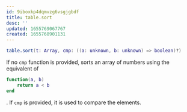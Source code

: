```yaml
---
id: 9iboxkp4dqmvzg6vsgjgbdf
title: table.sort
desc: ''
updated: 1655769067767
created: 1655768901131
---
```


```lua
table.sort(t: Array, cmp: ((a: unknown, b: unknown) => boolean)?)
```

If no `cmp` function is provided, sorts an array of numbers using the equivalent of

```lua
function(a, b)
    return a < b
end
```

. If `cmp` is provided, it is used to compare the elements.